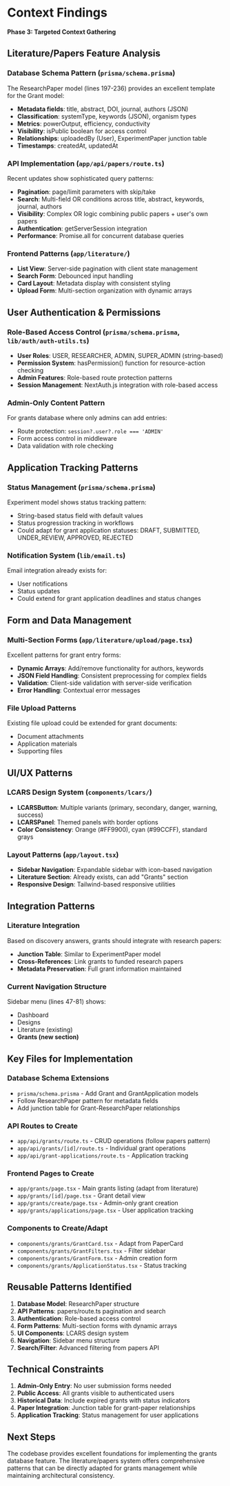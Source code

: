 # Context Findings

**Phase 3: Targeted Context Gathering**

## Literature/Papers Feature Analysis

### Database Schema Pattern (`prisma/schema.prisma`)
The ResearchPaper model (lines 197-236) provides an excellent template for the Grant model:
- **Metadata fields**: title, abstract, DOI, journal, authors (JSON)
- **Classification**: systemType, keywords (JSON), organism types
- **Metrics**: powerOutput, efficiency, conductivity
- **Visibility**: isPublic boolean for access control
- **Relationships**: uploadedBy (User), ExperimentPaper junction table
- **Timestamps**: createdAt, updatedAt

### API Implementation (`app/api/papers/route.ts`)
Recent updates show sophisticated query patterns:
- **Pagination**: page/limit parameters with skip/take
- **Search**: Multi-field OR conditions across title, abstract, keywords, journal, authors
- **Visibility**: Complex OR logic combining public papers + user's own papers
- **Authentication**: getServerSession integration
- **Performance**: Promise.all for concurrent database queries

### Frontend Patterns (`app/literature/`)
- **List View**: Server-side pagination with client state management
- **Search Form**: Debounced input handling
- **Card Layout**: Metadata display with consistent styling
- **Upload Form**: Multi-section organization with dynamic arrays

## User Authentication & Permissions

### Role-Based Access Control (`prisma/schema.prisma`, `lib/auth/auth-utils.ts`)
- **User Roles**: USER, RESEARCHER, ADMIN, SUPER_ADMIN (string-based)
- **Permission System**: hasPermission() function for resource-action checking
- **Admin Features**: Role-based route protection patterns
- **Session Management**: NextAuth.js integration with role-based access

### Admin-Only Content Pattern
For grants database where only admins can add entries:
- Route protection: `session?.user?.role === 'ADMIN'`
- Form access control in middleware
- Data validation with role checking

## Application Tracking Patterns

### Status Management (`prisma/schema.prisma`)
Experiment model shows status tracking pattern:
- String-based status field with default values
- Status progression tracking in workflows
- Could adapt for grant application statuses: DRAFT, SUBMITTED, UNDER_REVIEW, APPROVED, REJECTED

### Notification System (`lib/email.ts`)
Email integration already exists for:
- User notifications
- Status updates
- Could extend for grant application deadlines and status changes

## Form and Data Management

### Multi-Section Forms (`app/literature/upload/page.tsx`)
Excellent patterns for grant entry forms:
- **Dynamic Arrays**: Add/remove functionality for authors, keywords
- **JSON Field Handling**: Consistent preprocessing for complex fields
- **Validation**: Client-side validation with server-side verification
- **Error Handling**: Contextual error messages

### File Upload Patterns
Existing file upload could be extended for grant documents:
- Document attachments
- Application materials
- Supporting files

## UI/UX Patterns

### LCARS Design System (`components/lcars/`)
- **LCARSButton**: Multiple variants (primary, secondary, danger, warning, success)
- **LCARSPanel**: Themed panels with border options
- **Color Consistency**: Orange (#FF9900), cyan (#99CCFF), standard grays

### Layout Patterns (`app/layout.tsx`)
- **Sidebar Navigation**: Expandable sidebar with icon-based navigation
- **Literature Section**: Already exists, can add "Grants" section
- **Responsive Design**: Tailwind-based responsive utilities

## Integration Patterns

### Literature Integration
Based on discovery answers, grants should integrate with research papers:
- **Junction Table**: Similar to ExperimentPaper model
- **Cross-References**: Link grants to funded research papers
- **Metadata Preservation**: Full grant information maintained

### Current Navigation Structure
Sidebar menu (lines 47-81) shows:
- Dashboard
- Designs
- Literature (existing)
- **Grants (new section)**

## Key Files for Implementation

### Database Schema Extensions
- `prisma/schema.prisma` - Add Grant and GrantApplication models
- Follow ResearchPaper pattern for metadata fields
- Add junction table for Grant-ResearchPaper relationships

### API Routes to Create
- `app/api/grants/route.ts` - CRUD operations (follow papers pattern)
- `app/api/grants/[id]/route.ts` - Individual grant operations
- `app/api/grant-applications/route.ts` - Application tracking

### Frontend Pages to Create
- `app/grants/page.tsx` - Main grants listing (adapt from literature)
- `app/grants/[id]/page.tsx` - Grant detail view
- `app/grants/create/page.tsx` - Admin-only grant creation
- `app/grants/applications/page.tsx` - User application tracking

### Components to Create/Adapt
- `components/grants/GrantCard.tsx` - Adapt from PaperCard
- `components/grants/GrantFilters.tsx` - Filter sidebar
- `components/grants/GrantForm.tsx` - Admin creation form
- `components/grants/ApplicationStatus.tsx` - Status tracking

## Reusable Patterns Identified

1. **Database Model**: ResearchPaper structure
2. **API Patterns**: papers/route.ts pagination and search
3. **Authentication**: Role-based access control
4. **Form Patterns**: Multi-section forms with dynamic arrays
5. **UI Components**: LCARS design system
6. **Navigation**: Sidebar menu structure
7. **Search/Filter**: Advanced filtering from papers API

## Technical Constraints

1. **Admin-Only Entry**: No user submission forms needed
2. **Public Access**: All grants visible to authenticated users
3. **Historical Data**: Include expired grants with status indicators
4. **Paper Integration**: Junction table for grant-paper relationships
5. **Application Tracking**: Status management for user applications

## Next Steps

The codebase provides excellent foundations for implementing the grants database feature. The literature/papers system offers comprehensive patterns that can be directly adapted for grants management while maintaining architectural consistency.